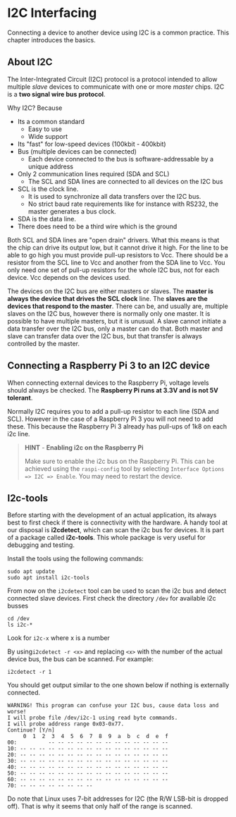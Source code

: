 # I2C Interfacing

Connecting a device to another device using I2C is a common practice. This chapter introduces the basics.

## About I2C

The Inter-Integrated Circuit (I2C) protocol is a protocol intended to allow multiple *slave* devices to communicate with one or more *master* chips. I2C is a **two signal wire bus protocol**.

Why I2C? Because

* Its a common standard
  * Easy to use
  * Wide support
* Its "fast" for low-speed devices (100kbit - 400kbit)
* Bus (multiple devices can be connected)
  * Each device connected to the bus is software-addressable by a unique address
* Only 2 communication lines required (SDA and SCL)
  * The SCL and SDA lines are connected to all devices on the I2C bus
* SCL is the clock line.
  * It is used to synchronize all data transfers over the I2C bus.
  * No strict baud rate requirements like for instance with RS232, the master generates a bus clock.
* SDA is the data line.
* There does need to be a third wire which is the ground

<!-- TODO: Image of i2c bus -->

Both SCL and SDA lines are "open drain" drivers. What this means is that the chip can drive its output low, but it cannot drive it high. For the line to be able to go high you must provide pull-up resistors to Vcc. There should be a resistor from the SCL line to Vcc and another from the SDA line to Vcc. You only need one set of pull-up resistors for the whole I2C bus, not for each device. Vcc depends on the devices used.

The devices on the I2C bus are either masters or slaves. The **master is always the device that drives the SCL clock** line. The **slaves are the devices that respond to the master**. There can be, and usually are, multiple slaves on the I2C bus, however there is normally only one master. It is possible to have multiple masters, but it is unusual. A slave cannot initiate a data transfer over the I2C bus, only a master can do that. Both master and slave can transfer data over the I2C bus, but that transfer is always controlled by the master.

## Connecting a Raspberry Pi 3 to an I2C device

When connecting external devices to the Raspberry Pi, voltage levels should always be checked. The **Raspberry Pi runs at 3.3V and is not 5V tolerant**.

Normally I2C requires you to add a pull-up resistor to each line (SDA and SCL). However in the case of a Raspberry Pi 3 you will not need to add these. This because the Raspberry Pi 3 already has pull-ups of 1k8 on each i2c line.

> **HINT** - **Enabling i2c on the Raspberry Pi**
>
> Make sure to enable the i2c bus on the Raspberry Pi. This can be achieved using the `raspi-config` tool by selecting `Interface Options => I2C => Enable`. You may need to restart the device.

## I2c-tools

Before starting with the development of an actual application, its always best to first check if there is connectivity with the hardware. A handy tool at our disposal is **i2cdetect**, which can scan the i2c bus for devices. It is part of a package called **i2c-tools**. This whole package is very useful for debugging and testing.

Install the tools using the following commands:

```shell
sudo apt update
sudo apt install i2c-tools
```

From now on the `i2cdetect` tool can be used to scan the i2c bus and detect connected slave devices. First check the directory `/dev` for available i2c busses

```shell
cd /dev
ls i2c-*
```

Look for `i2c-x` where x is a number

By using`i2cdetect -r <x>` and replacing `<x>` with the number of the actual device bus, the bus can be scanned. For example:

```shell
i2cdetect -r 1
```

You should get output similar to the one shown below if nothing is externally connected.

```text
WARNING! This program can confuse your I2C bus, cause data loss and worse!
I will probe file /dev/i2c-1 using read byte commands.
I will probe address range 0x03-0x77.
Continue? [Y/n]
     0  1  2  3  4  5  6  7  8  9  a  b  c  d  e  f
00:          -- -- -- -- -- -- -- -- -- -- -- -- --
10: -- -- -- -- -- -- -- -- -- -- -- -- -- -- -- --
20: -- -- -- -- -- -- -- -- -- -- -- -- -- -- -- --
30: -- -- -- -- -- -- -- -- -- -- -- -- -- -- -- --
40: -- -- -- -- -- -- -- -- -- -- -- -- -- -- -- --
50: -- -- -- -- -- -- -- -- -- -- -- -- -- -- -- --
60: -- -- -- -- -- -- -- -- -- -- -- -- -- -- -- --
70: -- -- -- -- -- -- -- --
```

Do note that Linux uses 7-bit addresses for I2C (the R/W LSB-bit is dropped off). That is why it seems that only half of the range is scanned.